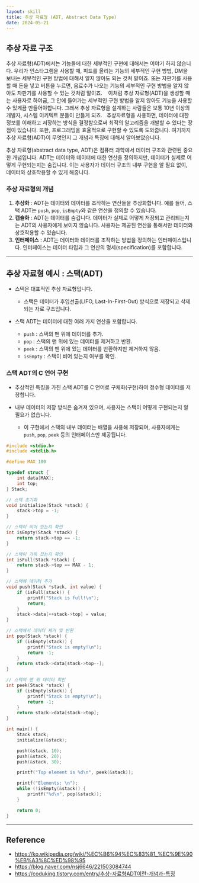 ```yaml
---
layout: skill
title: 추상 자료형 (ADT, Abstract Data Type)
date: 2024-05-21
---
```






## 추상 자료 구조






추상 자료형(ADT)에서는 기능들에 대한 세부적인 구현에 대해서는 이야기 하지 않습니다. 우리가 인스타그램을 사용할 때, 피드를 올리는 기능의 세부적인 구현 방법, DM을 보내는 세부적인 구현 방법에 대해서 알지 않아도 되는 것처 말이죠. 또는 자판기를 사용할 때 돈을 넣고 버튼을 누르면, 음료수가 나오는 기능의 세부적인 구현 방법을 알지 않아도 자판기를 사용할 수 있는 것처럼 말이죠. 
 
이처럼 추상 자료형(ADT)을 생성할 때는 사용자로 하여금, 그 안에 들어가는 세부적인 구현 방법을 알지 않아도 기능을 사용할 수 있게끔 만들어야합니다. 그래서 추상 자료형을 설계하는 사람들은 보통 10년 이상의 개발자, 시스템 이키텍트 분들이 만들게 되죠.
 
추상자료형을 사용하면, 데이터에 대한 정보를 이해하고 저장하는 방식을 결정함으로써 최적의 알고리즘을 개발할 수 있다는 장점이 있습니다. 또한, 프로그래밍을 효율적으로 구현할 수 있도록 도와줍니다. 여기까지 추상 자료형(ADT)이 무엇인지 그 개념과 특징에 대해서 알아보았습니다.








추상 자료형(abstract data type, ADT)은 컴퓨터 과학에서 데이터 구조와 관련된 중요한 개념입니다. ADT는 데이터와 데이터에 대한 연산을 정의하지만, 데이터가 실제로 어떻게 구현되는지는 숨깁니다. 이는 사용자가 데이터 구조의 내부 구현을 알 필요 없이, 데이터와 상호작용할 수 있게 해줍니다.

### 추상 자료형의 개념

1. **추상화** : ADT는 데이터와 데이터를 조작하는 연산들을 추상화합니다. 예를 들어, 스택 ADT는 `push`, `pop`, `isEmpty`와 같은 연산을 정의할 수 있습니다.
2. **캡슐화** : ADT는 데이터를 숨깁니다. 데이터가 실제로 어떻게 저장되고 관리되는지는 ADT의 사용자에게 보이지 않습니다. 사용자는 제공된 연산을 통해서만 데이터와 상호작용할 수 있습니다.
3. **인터페이스** : ADT는 데이터와 데이터를 조작하는 방법을 정의하는 인터페이스입니다. 인터페이스는 데이터 타입과 그 연산의 명세(specification)를 포함합니다.



---




## 추상 자료형 예시 : 스택(ADT)

- 스택은 대표적인 추상 자료형입니다.
    - 스택은 데이터가 후입선출(LIFO, Last-In-First-Out) 방식으로 저장되고 삭제되는 자료 구조입니다.

- 스택 ADT는 데이터에 대한 여러 가지 연산을 포함합니다.
    - `push` : 스택의 맨 위에 데이터를 추가.
    - `pop` : 스택의 맨 위에 있는 데이터를 제거하고 반환.
    - `peek` : 스택의 맨 위에 있는 데이터를 반환하지만 제거하지 않음.
    - `isEmpty` : 스택이 비어 있는지 여부를 확인.


### 스택 ADT의 C 언어 구현

- 추상적인 특징을 가진 스택 ADT를 C 언어로 구체화(구현)하여 정수형 데이터를 저장합니다.

- 내부 데이터의 저장 방식은 숨겨져 있으며, 사용자는 스택이 어떻게 구현되는지 알 필요가 없습니다.
    - 이 구현에서 스택의 내부 데이터는 배열을 사용해 저장되며, 사용자에게는 `push`, `pop`, `peek` 등의 인터페이스만 제공됩니다.

```c
#include <stdio.h>
#include <stdlib.h>

#define MAX 100

typedef struct {
    int data[MAX];
    int top;
} Stack;

// 스택 초기화
void initialize(Stack *stack) {
    stack->top = -1;
}

// 스택이 비어 있는지 확인
int isEmpty(Stack *stack) {
    return stack->top == -1;
}

// 스택이 가득 찼는지 확인
int isFull(Stack *stack) {
    return stack->top == MAX - 1;
}

// 스택에 데이터 추가
void push(Stack *stack, int value) {
    if (isFull(stack)) {
        printf("Stack is full!\n");
        return;
    }
    stack->data[++stack->top] = value;
}

// 스택에서 데이터 제거 및 반환
int pop(Stack *stack) {
    if (isEmpty(stack)) {
        printf("Stack is empty!\n");
        return -1;
    }
    return stack->data[stack->top--];
}

// 스택의 맨 위 데이터 확인
int peek(Stack *stack) {
    if (isEmpty(stack)) {
        printf("Stack is empty!\n");
        return -1;
    }
    return stack->data[stack->top];
}

int main() {
    Stack stack;
    initialize(&stack);

    push(&stack, 10);
    push(&stack, 20);
    push(&stack, 30);

    printf("Top element is %d\n", peek(&stack));

    printf("Elements: \n");
    while (!isEmpty(&stack)) {
        printf("%d\n", pop(&stack));
    }

    return 0;
}
```




---




## Reference

- <https://ko.wikipedia.org/wiki/%EC%B6%94%EC%83%81_%EC%9E%90%EB%A3%8C%ED%98%95>
- <https://blog.naver.com/nsj6646/221503084744>
- <https://coduking.tistory.com/entry/추상-자료형ADT이란-개념과-특징>
